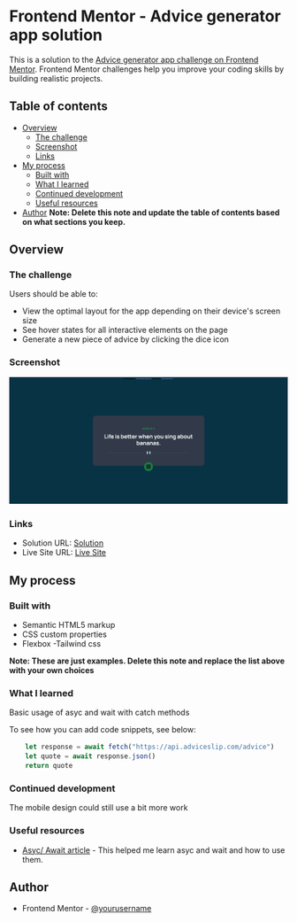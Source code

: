 # Frontend Mentor - Advice generator app solution

This is a solution to the [Advice generator app challenge on Frontend Mentor](https://www.frontendmentor.io/challenges/advice-generator-app-QdUG-13db). Frontend Mentor challenges help you improve your coding skills by building realistic projects.

## Table of contents

- [Overview](#overview)
  - [The challenge](#the-challenge)
  - [Screenshot](#screenshot)
  - [Links](#links)
- [My process](#my-process)
  - [Built with](#built-with)
  - [What I learned](#what-i-learned)
  - [Continued development](#continued-development)
  - [Useful resources](#useful-resources)
- [Author](#author)
**Note: Delete this note and update the table of contents based on what sections you keep.**

## Overview

### The challenge

Users should be able to:

- View the optimal layout for the app depending on their device's screen size
- See hover states for all interactive elements on the page
- Generate a new piece of advice by clicking the dice icon

### Screenshot

![](./screenshot.png)


### Links

- Solution URL: [Solution](https://github.com/Desmends27/advice-generator-app)
- Live Site URL: [Live Site](https://desmends27.github.io/advice-generator-app/)

## My process

### Built with

- Semantic HTML5 markup
- CSS custom properties
- Flexbox
-Tailwind css

**Note: These are just examples. Delete this note and replace the list above with your own choices**

### What I learned

Basic usage of asyc and wait with catch methods

To see how you can add code snippets, see below:

```js
    let response = await fetch("https://api.adviceslip.com/advice")
    let quote = await response.json()
    return quote
```


### Continued development

The mobile design could still use a bit more work

### Useful resources

- [Asyc/ Await article](https://javascript.info/async-await) - This helped me learn asyc and wait and how to use them.


## Author

- Frontend Mentor - [@yourusername](https://www.frontendmentor.io/profile/Desmends27)


